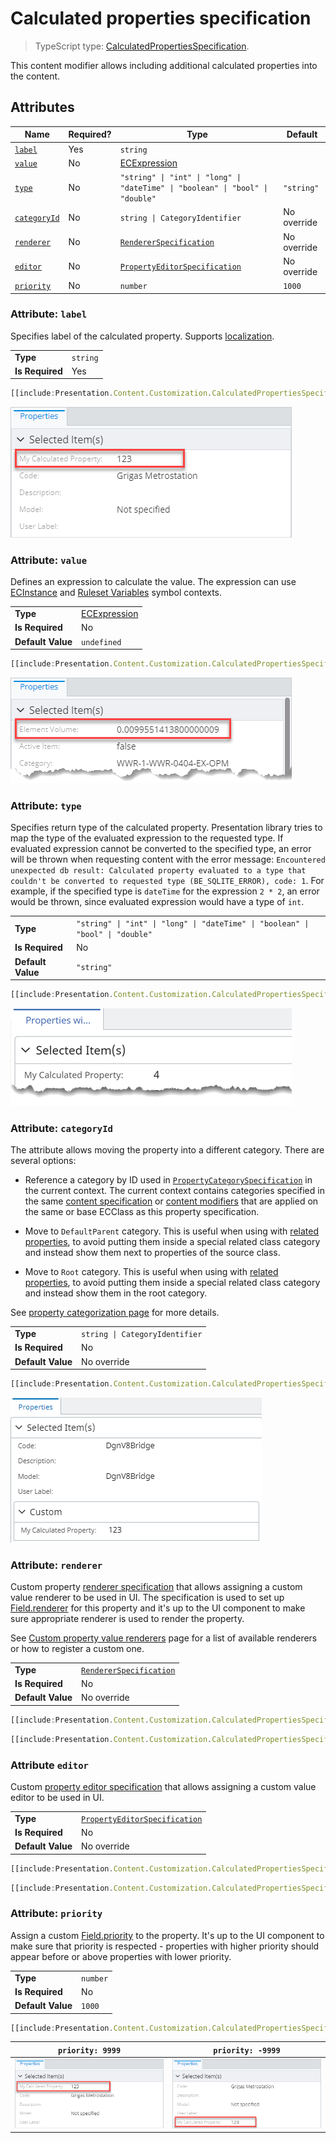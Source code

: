 # Calculated properties specification

> TypeScript type: [CalculatedPropertiesSpecification]($presentation-common).

This content modifier allows including additional calculated properties into the content.

## Attributes

| Name                                  | Required? | Type                                                                           | Default     |
| ------------------------------------- | --------- | -----------------------------------------------------------------              | ----------- |
| [`label`](#attribute-label)           | Yes       | `string`                                                                       |             |
| [`value`](#attribute-value)           | No        | [ECExpression](../advanced/ECExpressions.md)                                   |             |
| [`type`](#attribute-type)             | No        | `"string" \| "int" \| "long" \| "dateTime" \| "boolean" \| "bool" \| "double"` | `"string"`  |
| [`categoryId`](#attribute-categoryid) | No        | `string \| CategoryIdentifier`                                                 | No override |
| [`renderer`](#attribute-renderer)     | No        | [`RendererSpecification`](./RendererSpecification.md)                          | No override |
| [`editor`](#attribute-editor)         | No        | [`PropertyEditorSpecification`](./PropertyEditorSpecification.md)              | No override |
| [`priority`](#attribute-priority)     | No        | `number`                                                                       | `1000`      |

### Attribute: `label`

Specifies label of the calculated property. Supports [localization](../advanced/Localization.md).

|                 |          |
| --------------- | -------- |
| **Type**        | `string` |
| **Is Required** | Yes      |

```ts
[[include:Presentation.Content.Customization.CalculatedPropertiesSpecification.Label.Ruleset]]
```

![Example of using "label" attribute](./media/calculatedpropertiesspecification-with-label-attribute.png)

### Attribute: `value`

Defines an expression to calculate the value. The expression can use [ECInstance](../advanced/ECExpressions.md#ecinstance)
and [Ruleset Variables](../advanced/ECExpressions.md#ruleset-variables-user-settings) symbol contexts.

|                   |                                              |
| ----------------- | -------------------------------------------- |
| **Type**          | [ECExpression](../advanced/ECExpressions.md) |
| **Is Required**   | No                                           |
| **Default Value** | `undefined`                                  |

```ts
[[include:Presentation.Content.Customization.CalculatedPropertiesSpecification.Value.Ruleset]]
```

![Example of using "value" attribute](./media/calculatedpropertiesspecification-with-value-attribute.png)

### Attribute: `type`

Specifies return type of the calculated property. Presentation library tries to map the type of the evaluated expression to the requested type.
If evaluated expression cannot be converted to the specified type, an error will be thrown when requesting content with the error
message: `Encountered unexpected db result: Calculated property evaluated to a type that couldn't be converted to requested type (BE_SQLITE_ERROR), code: 1`. For example, if the specified type is `dateTime` for the expression `2 * 2`,
an error would be thrown, since evaluated expression would have a type of `int`.

|                   |                                                                                |
| ----------------- | ------------------------------------------------------------------------------ |
| **Type**          | `"string" \| "int" \| "long" \| "dateTime" \| "boolean" \| "bool" \| "double"` |
| **Is Required**   | No                                                                             |
| **Default Value** | `"string"`                                                                     |

```ts
[[include:Presentation.Content.Customization.CalculatedPropertiesSpecification.Type.Ruleset]]
```

![Example of using "type" attribute](./media/calculatedpropertiesspecification-with-type-attribute.png)

### Attribute: `categoryId`

The attribute allows moving the property into a different category. There are several options:

- Reference a category by ID used in [`PropertyCategorySpecification`](./PropertyCategorySpecification.md) in the current context.
  The current context contains categories specified in the same [content specification](./index.md#specifications) or
  [content modifiers](./contentModifier.md) that are applied on the same or base ECClass as this property specification.

- Move to `DefaultParent` category. This is useful when using with [related properties](./RelatedPropertiesSpecification.md), to
  avoid putting them inside a special related class category and instead show them next to properties of the source class.

- Move to `Root` category. This is useful when using with [related properties](./RelatedPropertiesSpecification.md), to
  avoid putting them inside a special related class category and instead show them in the root category.

See [property categorization page](./PropertyCategorization.md) for more details.

|                   |                                |
| ----------------- | ------------------------------ |
| **Type**          | `string \| CategoryIdentifier` |
| **Is Required**   | No                             |
| **Default Value** | No override                    |

```ts
[[include:Presentation.Content.Customization.CalculatedPropertiesSpecification.CategoryId.Ruleset]]
```

![Example of using "categoryId" attribute](./media/calculatedpropertiesspecification-with-categoryid-attribute.png)

### Attribute: `renderer`

Custom property [renderer specification](./RendererSpecification.md) that allows assigning a custom value renderer to be used in UI. The
specification is used to set up [Field.renderer]($presentation-common) for this property and it's up to the UI component to make sure
appropriate renderer is used to render the property.

See [Custom property value renderers](./PropertyValueRenderers.md) page for a list of available renderers or how to register a custom one.

|                   |                                                       |
| ----------------- | ----------------------------------------------------- |
| **Type**          | [`RendererSpecification`](./RendererSpecification.md) |
| **Is Required**   | No                                                    |
| **Default Value** | No override                                           |

```ts
[[include:Presentation.Content.Customization.CalculatedPropertiesSpecification.Renderer.Ruleset]]
```

```ts
[[include:Presentation.Content.Customization.CalculatedPropertiesSpecification.Renderer.Result]]
```

### Attribute `editor`

Custom [property editor specification](./PropertyEditorSpecification) that allows assigning a custom value editor
to be used in UI.

|                   |                                                                   |
| ----------------- | ----------------------------------------------------------------- |
| **Type**          | [`PropertyEditorSpecification`](./PropertyEditorSpecification.md) |
| **Is Required**   | No                                                                |
| **Default Value** | No override                                                       |

```ts
[[include:Presentation.Content.Customization.CalculatedPropertiesSpecification.Editor.Ruleset]]
```

```ts
[[include:Presentation.Content.Customization.CalculatedPropertiesSpecification.Editor.Result]]
```

### Attribute: `priority`

Assign a custom [Field.priority]($presentation-common) to the property. It's up to the UI component to make sure that priority
is respected - properties with higher priority should appear before or above properties with lower priority.

|                   |          |
| ----------------- | -------- |
| **Type**          | `number` |
| **Is Required**   | No       |
| **Default Value** | `1000`   |

```ts
[[include:Presentation.Content.Customization.CalculatedPropertiesSpecification.Priority.Ruleset]]
```

| `priority: 9999`                                                                                                                 | `priority: -9999`                                                                                                                |
| -------------------------------------------------------------------------------------------------------------------------------- | -------------------------------------------------------------------------------------------------------------------------------- |
| ![Example of using "priority" attribute set to 9999](./media/calculatedpropertiesspecification-with-priority-attribute-high.png) | ![Example of using "priority" attribute set to -9999](./media/calculatedpropertiesspecification-with-priority-attribute-low.png) |
